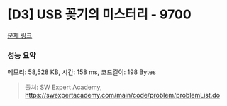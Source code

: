 # [D3] USB 꽂기의 미스터리 - 9700 

[문제 링크](https://swexpertacademy.com/main/code/problem/problemDetail.do?contestProbId=AXDNEA3aaU0DFAVX) 

### 성능 요약

메모리: 58,528 KB, 시간: 158 ms, 코드길이: 198 Bytes



> 출처: SW Expert Academy, https://swexpertacademy.com/main/code/problem/problemList.do